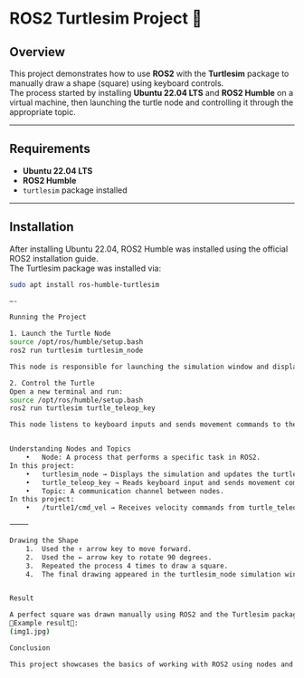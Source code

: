 
# ROS2 Turtlesim Project 🐢

## Overview
This project demonstrates how to use **ROS2** with the **Turtlesim** package to manually draw a shape (square) using keyboard controls.  
The process started by installing **Ubuntu 22.04 LTS** and **ROS2 Humble** on a virtual machine, then launching the turtle node and controlling it through the appropriate topic.

---

## Requirements
- **Ubuntu 22.04 LTS**
- **ROS2 Humble**
- `turtlesim` package installed

---

## Installation
After installing Ubuntu 22.04, ROS2 Humble was installed using the official ROS2 installation guide.  
The Turtlesim package was installed via:

```bash
sudo apt install ros-humble-turtlesim

—-

Running the Project

1. Launch the Turtle Node
source /opt/ros/humble/setup.bash
ros2 run turtlesim turtlesim_node

This node is responsible for launching the simulation window and displaying the turtle.

2. Control the Turtle
Open a new terminal and run:
source /opt/ros/humble/setup.bash
ros2 run turtlesim turtle_teleop_key

This node listens to keyboard inputs and sends movement commands to the topic /turtle1/cmd_vel.


Understanding Nodes and Topics
	•	Node: A process that performs a specific task in ROS2.
In this project:
	•	turtlesim_node → Displays the simulation and updates the turtle’s position.
	•	turtle_teleop_key → Reads keyboard input and sends movement commands.
	•	Topic: A communication channel between nodes.
In this project:
	•	/turtle1/cmd_vel → Receives velocity commands from turtle_teleop_key and applies them in turtlesim_node.

⸻

Drawing the Shape
	1.	Used the ↑ arrow key to move forward.
	2.	Used the ← arrow key to rotate 90 degrees.
	3.	Repeated the process 4 times to draw a square.
	4.	The final drawing appeared in the turtlesim_node simulation window.


Result

A perfect square was drawn manually using ROS2 and the Turtlesim package.
🔴Example result🔴:
(img1.jpg)

Conclusion

This project showcases the basics of working with ROS2 using nodes and topics, and demonstrates how to interact with a graphical simulation through keyboard teleoperation.
